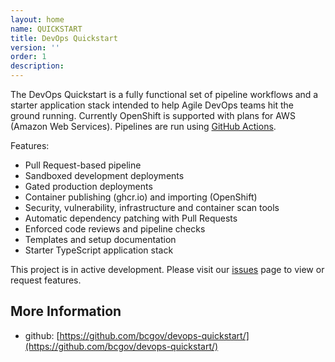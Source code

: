 ```yaml
---
layout: home
name: QUICKSTART
title: DevOps Quickstart
version: ''
order: 1
description: 
---
```



The DevOps Quickstart is a fully functional set of pipeline workflows and a starter application stack intended to help Agile DevOps teams hit the ground running. Currently OpenShift is supported with plans for AWS (Amazon Web Services). Pipelines are run using [GitHub Actions](https://github.com/bcgov/devops-quickstart/actions).

Features:
- Pull Request-based pipeline
- Sandboxed development deployments
- Gated production deployments
- Container publishing (ghcr.io) and importing (OpenShift)
- Security, vulnerability, infrastructure and container scan tools
- Automatic dependency patching with Pull Requests
- Enforced code reviews and pipeline checks
- Templates and setup documentation
- Starter TypeScript application stack

This project is in active development.  Please visit our [issues](https://github.com/bcgov/devops-quickstart/issues) page to view or request features.

## More Information
+ github: [https://github.com/bcgov/devops-quickstart/](https://github.com/bcgov/devops-quickstart/)
  
